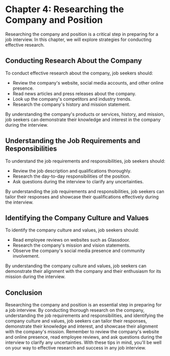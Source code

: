 Chapter 4: Researching the Company and Position
===============================================

Researching the company and position is a critical step in preparing for a job interview. In this chapter, we will explore strategies for conducting effective research.

Conducting Research About the Company
-------------------------------------

To conduct effective research about the company, job seekers should:

* Review the company's website, social media accounts, and other online presence.
* Read news articles and press releases about the company.
* Look up the company's competitors and industry trends.
* Research the company's history and mission statement.

By understanding the company's products or services, history, and mission, job seekers can demonstrate their knowledge and interest in the company during the interview.

Understanding the Job Requirements and Responsibilities
-------------------------------------------------------

To understand the job requirements and responsibilities, job seekers should:

* Review the job description and qualifications thoroughly.
* Research the day-to-day responsibilities of the position.
* Ask questions during the interview to clarify any uncertainties.

By understanding the job requirements and responsibilities, job seekers can tailor their responses and showcase their qualifications effectively during the interview.

Identifying the Company Culture and Values
------------------------------------------

To identify the company culture and values, job seekers should:

* Read employee reviews on websites such as Glassdoor.
* Research the company's mission and vision statements.
* Observe the company's social media presence and community involvement.

By understanding the company culture and values, job seekers can demonstrate their alignment with the company and their enthusiasm for its mission during the interview.

Conclusion
----------

Researching the company and position is an essential step in preparing for a job interview. By conducting thorough research on the company, understanding the job requirements and responsibilities, and identifying the company culture and values, job seekers can tailor their responses, demonstrate their knowledge and interest, and showcase their alignment with the company's mission. Remember to review the company's website and online presence, read employee reviews, and ask questions during the interview to clarify any uncertainties. With these tips in mind, you'll be well on your way to effective research and success in any job interview.
